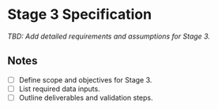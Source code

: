 # Stage 3 Specification

_TBD: Add detailed requirements and assumptions for Stage 3._

## Notes
- [ ] Define scope and objectives for Stage 3.
- [ ] List required data inputs.
- [ ] Outline deliverables and validation steps.

